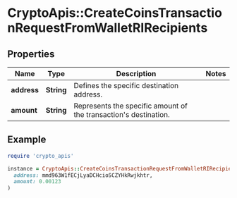 # CryptoApis::CreateCoinsTransactionRequestFromWalletRIRecipients

## Properties

| Name | Type | Description | Notes |
| ---- | ---- | ----------- | ----- |
| **address** | **String** | Defines the specific destination address. |  |
| **amount** | **String** | Represents the specific amount of the transaction&#39;s destination. |  |

## Example

```ruby
require 'crypto_apis'

instance = CryptoApis::CreateCoinsTransactionRequestFromWalletRIRecipients.new(
  address: mmd963W1fECjLyaDCHcioSCZYHkRwjkhtr,
  amount: 0.00123
)
```

